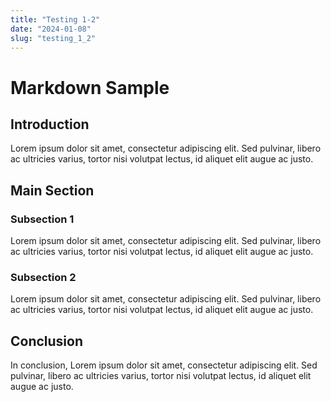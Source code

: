 ```yaml
---
title: "Testing 1-2"
date: "2024-01-08"
slug: "testing_1_2"
---
```


# Markdown Sample

## Introduction

Lorem ipsum dolor sit amet, consectetur adipiscing elit. Sed pulvinar, libero ac ultricies varius, tortor nisi volutpat lectus, id aliquet elit augue ac justo.

## Main Section

### Subsection 1

Lorem ipsum dolor sit amet, consectetur adipiscing elit. Sed pulvinar, libero ac ultricies varius, tortor nisi volutpat lectus, id aliquet elit augue ac justo.

### Subsection 2

Lorem ipsum dolor sit amet, consectetur adipiscing elit. Sed pulvinar, libero ac ultricies varius, tortor nisi volutpat lectus, id aliquet elit augue ac justo.

## Conclusion

In conclusion, Lorem ipsum dolor sit amet, consectetur adipiscing elit. Sed pulvinar, libero ac ultricies varius, tortor nisi volutpat lectus, id aliquet elit augue ac justo.
